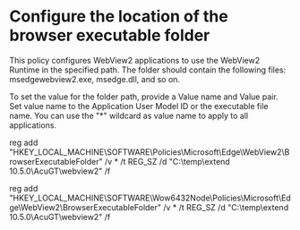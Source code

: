 # Configure the location of the browser executable folder

This policy configures WebView2 applications to use the WebView2 Runtime in the specified path. The folder should contain the following files: msedgewebview2.exe, msedge.dll, and so on.  

To set the value for the folder path, provide a Value name and Value pair. Set value name to the Application User Model ID or the executable file name. You can use the "*" wildcard as value name to apply to all applications.  

reg add "HKEY_LOCAL_MACHINE\SOFTWARE\Policies\Microsoft\Edge\WebView2\BrowserExecutableFolder" /v * /t REG_SZ /d "C:\temp\extend 10.5.0\AcuGT\webview2" /f

reg add "HKEY_LOCAL_MACHINE\SOFTWARE\Wow6432Node\Policies\Microsoft\Edge\WebView2\BrowserExecutableFolder" /v * /t REG_SZ /d "C:\temp\extend 10.5.0\AcuGT\webview2" /f